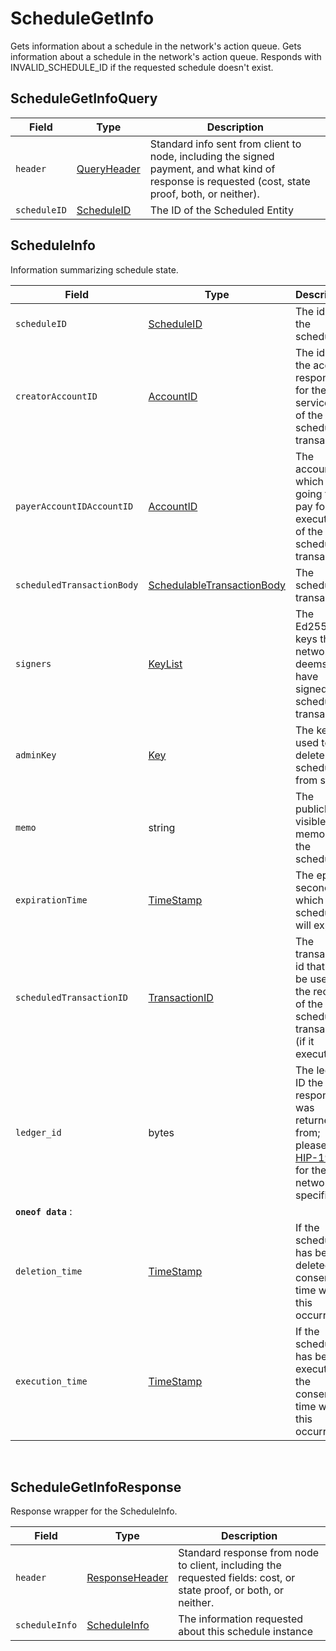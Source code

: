 # ScheduleGetInfo

Gets information about a schedule in the network's action queue. Gets information about a schedule in the network's action queue. Responds with INVALID\_SCHEDULE\_ID if the requested schedule doesn't exist.

## ScheduleGetInfoQuery

| Field        | Type                                             | Description                                                                                                                                         |
| ------------ | ------------------------------------------------ | --------------------------------------------------------------------------------------------------------------------------------------------------- |
| `header`     | ​[QueryHeader](../miscellaneous/queryheader.md)​ | Standard info sent from client to node, including the signed payment, and what kind of response is requested (cost, state proof, both, or neither). |
| `scheduleID` | ​[ScheduleID](../basic-types/scheduleid.md)      | The ID of the Scheduled Entity                                                                                                                      |

## ScheduleInfo

Information summarizing schedule state.

| Field                      | Type                                                        | Description                                                                                                                                                                          |
| -------------------------- | ----------------------------------------------------------- | ------------------------------------------------------------------------------------------------------------------------------------------------------------------------------------ |
| `scheduleID`               | [ScheduleID](../basic-types/scheduleid.md)                  | The id of the schedule                                                                                                                                                               |
| `creatorAccountID`         | [AccountID](../basic-types/accountid.md)                    | The id of the account responsible for the service fee of the scheduled transaction                                                                                                   |
| `payerAccountIDAccountID`  | [AccountID](../basic-types/accountid.md)                    | The account which is going to pay for the execution of the scheduled transaction                                                                                                     |
| `scheduledTransactionBody` | [SchedulableTransactionBody](schedulabletransactionbody.md) | The scheduled transaction                                                                                                                                                            |
| `signers`                  | [KeyList](../basic-types/keylist.md)                        | The Ed25519 keys the network deems to have signed the scheduled transaction                                                                                                          |
| `adminKey`                 | [Key](../basic-types/key.md)                                | The key used to delete the schedule from state                                                                                                                                       |
| `memo`                     | string                                                      | The publicly visible memo of the schedule                                                                                                                                            |
| `expirationTime`           | [TimeStamp](../miscellaneous/timestamp.md)                  | The epoch second at which the schedule will expire                                                                                                                                   |
| `scheduledTransactionID`   | [TransactionID](../basic-types/transactionid.md)            | The transaction id that will be used in the record of the scheduled transaction (if it executes)                                                                                     |
| `ledger_id`                | bytes                                                       | The ledger ID the response was returned from; please see [HIP-198](https://github.com/hashgraph/hedera-improvement-proposal/blob/master/HIP/hip-198.md) for the network-specific IDs |
| **`oneof data`** :         |                                                             |                                                                                                                                                                                      |
| `deletion_time`            | [TimeStamp](../miscellaneous/timestamp.md)                  | If the schedule has been deleted, the consensus time when this occurred                                                                                                              |
| `execution_time`           | [TimeStamp](../miscellaneous/timestamp.md)                  | If the schedule has been executed, the consensus time when this occurred                                                                                                             |

‌

## ScheduleGetInfoResponse <a href="#consensusgettopicinforesponse" id="consensusgettopicinforesponse"></a>

Response wrapper for the ScheduleInfo.

| Field          | Type                                                   | Description                                                                                                       |
| -------------- | ------------------------------------------------------ | ----------------------------------------------------------------------------------------------------------------- |
| `header`       | ​[ResponseHeader](../miscellaneous/responseheader.md)​ | Standard response from node to client, including the requested fields: cost, or state proof, or both, or neither. |
| `scheduleInfo` | [ScheduleInfo](schedulegetinfo.md#scheduleinfo)        | The information requested about this schedule instance                                                            |
